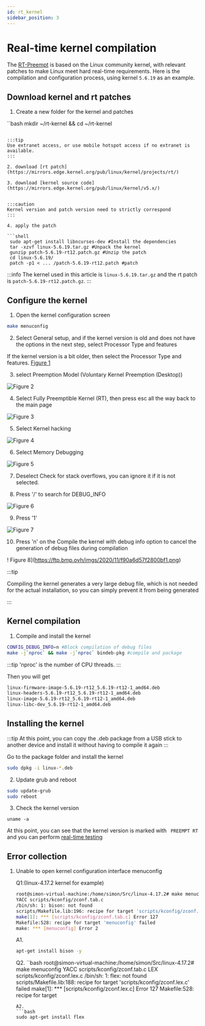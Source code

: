 ```yaml
---
id: rt_kernel
sidebar_position: 3
---
```


# Real-time kernel compilation

The [RT-Preempt](https://rt.wiki.kernel.org/index.php/Main_Page) is based on the Linux community kernel, with relevant patches to make Linux meet hard real-time requirements. Here is the compilation and configuration process, using kernel `5.6.19` as an example.

## Download kernel and rt patches

1. Create a new folder for the kernel and patches

``bash
mkdir ~/rt-kernel && cd ~/rt-kernel
```

:::tip
Use extranet access, or use mobile hotspot access if no extranet is available.
:::

2. download [rt patch](https://mirrors.edge.kernel.org/pub/linux/kernel/projects/rt/)

3. download [kernel source code](https://mirrors.edge.kernel.org/pub/linux/kernel/v5.x/)


:::caution
Kernel version and patch version need to strictly correspond
:::

4. apply the patch

```shell
 sudo apt-get install libncurses-dev #Install the dependencies
 tar -xzvf linux-5.6.19.tar.gz #Unpack the kernel
 gunzip patch-5.6.19-rt12.patch.gz #Unzip the patch
 cd linux-5.6.19/
 patch -p1 < ... /patch-5.6.19-rt12.patch #patch
```

:::info
The kernel used in this article is `linux-5.6.19.tar.gz` and the rt patch is `patch-5.6.19-rt12.patch.gz`.
:::

## Configure the kernel

1. Open the kernel configuration screen

```bash
make menuconfig
```

2. Select General setup, and if the kernel version is old and does not have the options in the next step, select Processor Type and features

If the kernel version is a bit older, then select the Processor Type and features. [Figure 1](https://ftp.bmp.ovh/imgs/2020/10/489e6a9ff0a684f1.png)

3. select Preemption Model (Voluntary Kernel Preemption (Desktop))

![Figure 2](https://ftp.bmp.ovh/imgs/2020/10/1b18aa2359246159.png)

4. Select Fully Preemptible Kernel (RT), then press esc all the way back to the main page

![Figure 3](https://ftp.bmp.ovh/imgs/2020/10/66924a6b92b55753.png)

5. Select Kernel hacking

![Figure 4](https://ftp.bmp.ovh/imgs/2020/10/e1c825922419dbb8.png)

6. Select Memory Debugging

![Figure 5](https://ftp.bmp.ovh/imgs/2020/10/4b59c4383bb00e15.png)

7. Deselect Check for stack overflows, you can ignore it if it is not selected.

8. Press '/' to search for DEBUG_INFO

![Figure 6](https://ftp.bmp.ovh/imgs/2020/11/0fe2f71cd666f178.png)

9. Press '1'

![Figure 7](https://ftp.bmp.ovh/imgs/2020/11/94f53ecb38a69642.png)

10. Press 'n' on the Compile the kernel with debug info option to cancel the generation of debug files during compilation

! Figure 8](https://ftp.bmp.ovh/imgs/2020/11/f90a6d57f2800bf1.png)

:::tip

Compiling the kernel generates a very large debug file, which is not needed for the actual installation, so you can simply prevent it from being generated

:::

## Kernel compilation

1. Compile and install the kernel

```bash
CONFIG_DEBUG_INFO=n #Block compilation of debug files
make -j`nproc` && make -j`nproc` bindeb-pkg #compile and package
```

:::tip
'nproc' is the number of CPU threads.
:::

Then you will get

```bash
linux-firmware-image-5.6.19-rt12_5.6.19-rt12-1_amd64.deb
linux-headers-5.6.19-rt12_5.6.19-rt12-1_amd64.deb
linux-image-5.6.19-rt12_5.6.19-rt12-1_amd64.deb
linux-libc-dev_5.6.19-rt12-1_amd64.deb
```
## Installing the kernel
:::tip
At this point, you can copy the .deb package from a USB stick to another device and install it without having to compile it again
:::

Go to the package folder and install the kernel
```bash
sudo dpkg -i linux-*.deb
```

2. Update grub and reboot
```bash
sudo update-grub
sudo reboot
```

3. Check the kernel version

```shell
uname -a
```

At this point, you can see that the kernel version is marked with `` PREEMPT RT`` and you can perform [real-time testing](digging_deeper/rt_test.md)

## Error collection

1. Unable to open kernel configuration interface menuconfig

    Q1:(linux-4.17.2 kernel for example)
    ```bash
    root@simon-virtual-machine:/home/simon/Src/linux-4.17.2# make menuconfig
    YACC scripts/kconfig/zconf.tab.c
    /bin/sh: 1: bison: not found
    scripts/Makefile.lib:196: recipe for target 'scripts/kconfig/zconf.tab.c' failed
    make[1]: *** [scripts/kconfig/zconf.tab.c] Error 127
    Makefile:528: recipe for target 'menuconfig' failed
    make: *** [menuconfig] Error 2
    ```
    A1.
    ```bash
    apt-get install bison -y
    ```
    Q2.
    ``bash
    root@simon-virtual-machine:/home/simon/Src/linux-4.17.2# make menuconfig
    YACC scripts/kconfig/zconf.tab.c
    LEX scripts/kconfig/zconf.lex.c
    /bin/sh: 1: flex: not found
    scripts/Makefile.lib:188: recipe for target 'scripts/kconfig/zconf.lex.c' failed
    make[1]: *** [scripts/kconfig/zconf.lex.c] Error 127
    Makefile:528: recipe for target
    ```
    A2.
    ```bash
    sudo apt-get install flex
    ```



